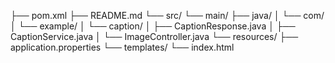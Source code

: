 ├── pom.xml
├── README.md
└── src/
    └── main/
        ├── java/
        │   └── com/
        │       └── example/
        │           └── caption/
        │               ├── CaptionResponse.java
        │               ├── CaptionService.java
        │               └── ImageController.java
        └── resources/
            ├── application.properties
            └── templates/
                └── index.html

